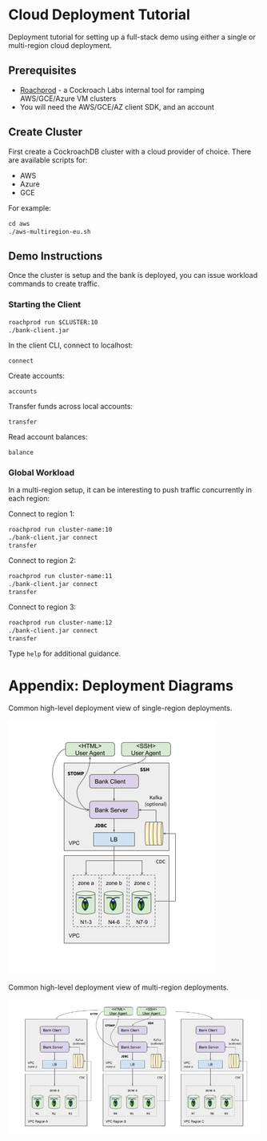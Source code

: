 # Cloud Deployment Tutorial

Deployment tutorial for setting up a full-stack demo using either a single or multi-region cloud deployment.

## Prerequisites

- [Roachprod](https://github.com/cockroachdb/cockroach/tree/master/pkg/cmd/roachprod) - a Cockroach Labs internal
  tool for ramping AWS/GCE/Azure VM clusters 
- You will need the AWS/GCE/AZ client SDK, and an account

## Create Cluster

First create a CockroachDB cluster with a cloud provider of choice. There are available scripts for:

- AWS
- Azure
- GCE

For example:

    cd aws
    ./aws-multiregion-eu.sh

## Demo Instructions

Once the cluster is setup and the bank is deployed, you can issue workload commands to create traffic.

### Starting the Client

    roachprod run $CLUSTER:10 
    ./bank-client.jar

In the client CLI, connect to localhost:

    connect

Create accounts:

    accounts

Transfer funds across local accounts:

    transfer

Read account balances:

    balance

### Global Workload

In a multi-region setup, it can be interesting to push traffic concurrently in each region:

Connect to region 1:

    roachprod run cluster-name:10
    ./bank-client.jar connect
    transfer

Connect to region 2:

    roachprod run cluster-name:11
    ./bank-client.jar connect
    transfer

Connect to region 3:

    roachprod run cluster-name:12
    ./bank-client.jar connect
    transfer

Type `help` for additional guidance.

# Appendix: Deployment Diagrams

Common high-level deployment view of single-region deployments.

![](../docs/deploy_singleregion.png)

Common high-level deployment view of multi-region deployments.

![](../docs/deploy_multiregion.png)

